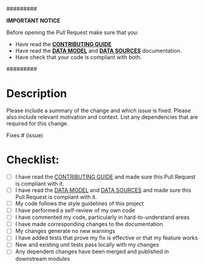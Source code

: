#########

**IMPORTANT NOTICE**

Before opening the Pull Request make sure that you:

- Have read the **[CONTRIBUTING GUIDE](https://coronawhy.github.io/task-geo/contributing.html)**
- Have read the **[DATA MODEL](https://coronawhy.github.io/task-geo/data_model.html)** and **[DATA SOURCES](https://coronawhy.github.io/task-geo/data_sources.html)** documentation.
- Have check that your code is compliant with both.


#########

# Description

Please include a summary of the change and which issue is fixed.
Please also include relevant motivation and context.
List any dependencies that are required for this change.

Fixes # (issue)


# Checklist:

- [ ] I have read the [CONTRIBUTING GUIDE](https://coronawhy.github.io/task-geo/contributing.html) and made sure this Pull Request is compliant with it.
- [ ] I have read the [DATA MODEL](https://coronawhy.github.io/task-geo/data_model.html) and [DATA SOURCES](https://coronawhy.github.io/task-geo/data_sources.html) and made sure this Pull Request is compliant with it.
- [ ] My code follows the style guidelines of this project
- [ ] I have performed a self-review of my own code
- [ ] I have commented my code, particularly in hard-to-understand areas
- [ ] I have made corresponding changes to the documentation
- [ ] My changes generate no new warnings
- [ ] I have added tests that prove my fix is effective or that my feature works
- [ ] New and existing unit tests pass locally with my changes
- [ ] Any dependent changes have been merged and published in downstream modules